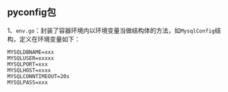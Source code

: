 ##  pyconfig包

1、`env.go`：封装了容器环境内以环境变量当做结构体的方法，如`MysqlConfig`结构，定义在环境变量如下：

```text
MYSQLDBNAME=xxx
MYSQLUSER=xxxxx
MYSQLPORT=xxx
MYSQLHOST=xxxx
MYSQLCONNTIMEOUT=20s
MYSQLPASS=xxx
```
